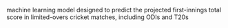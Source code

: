 machine learning model designed to predict the projected first-innings total score in limited-overs cricket matches, including ODIs and T20s 
